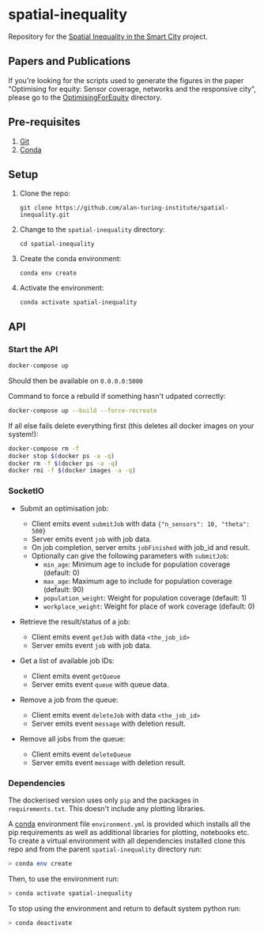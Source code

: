 # spatial-inequality

Repository for the [Spatial Inequality in the Smart City](https://www.turing.ac.uk/research/research-projects/spatial-inequality-and-smart-city) project.

## Papers and Publications

If you're looking for the scripts used to generate the figures in the paper "Optimising for equity: Sensor coverage, networks and the responsive city", please go to the [OptimisingForEquity](publications/OptimisingForEquity) directory.

## Pre-requisites

1. [Git](https://git-scm.com/book/en/v2/Getting-Started-Installing-Git)
2. [Conda](https://docs.conda.io/en/latest/miniconda.html)

## Setup

1. Clone the repo:
   ```shell
   git clone https://github.com/alan-turing-institute/spatial-inequality.git
   ```

2. Change to the `spatial-inequality` directory:
   ```shell
   cd spatial-inequality
   ```

3. Create the conda environment:
   ```
   conda env create
   ```  

4. Activate the environment:
   ```
   conda activate spatial-inequality
   ```
 
## API

### Start the API

```bash
docker-compose up
```

Should then be available on `0.0.0.0:5000`

Command to force a rebuild if something hasn't udpated correctly:
```bash
docker-compose up --build --force-recreate
```

If all else fails delete everything first (this deletes all docker images on your system!):
```bash
docker-compose rm -f
docker stop $(docker ps -a -q)
docker rm -f $(docker ps -a -q)
docker rmi -f $(docker images -a -q)
```

### SocketIO

* Submit an optimisation job:
  - Client emits event `submitJob` with data `{"n_sensors": 10, "theta": 500}`
  - Server emits event `job` with job data.
  - On job completion, server emits `jobFinished` with job_id and result.
  - Optionally can give the following parameters with `submitJob`:
    - `min_age`: Minimum age to include for population coverage (default: 0)
    - `max_age`: Maximum age to include for population coverage (default: 90)
    - `population_weight`: Weight for population coverage (default: 1)
    - `workplace_weight`: Weight for place of work coverage (default: 0)
  
* Retrieve the result/status of a job:
  - Client emits event `getJob` with data `<the_job_id>`
  - Server emits event `job` with job data.

* Get a list of available job IDs:
  - Client emits event `getQueue`
  - Server emits event `queue` with queue data.
  
* Remove a job from the queue:
  - Client emits event `deleteJob` with data `<the_job_id>`
  - Server emits event `message` with deletion result.
  
* Remove all jobs from the queue:
  - Client emits event `deleteQueue`
  - Server emits event `message` with deletion result.

### Dependencies

The dockerised version uses only `pip` and the packages in `requirements.txt`.
This doesn't include any plotting libraries.

A [conda](https://docs.conda.io/en/latest/) environment file `environment.yml`
is provided which installs all the pip requirements as well as additional
libraries for plotting, notebooks etc.
To create a virtual environment  with all dependencies installed clone this repo and from the parent `spatial-inequality` directory run:
```bash
> conda env create
```
Then, to use the environment run:
```bash
> conda activate spatial-inequality
```
To stop using the environment and return to default system python run:
```bash
> conda deactivate
```
